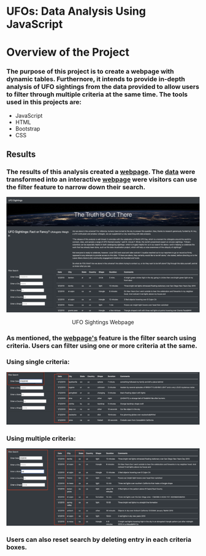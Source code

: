 # UFOs: Data Analysis Using JavaScript

# Overview of the Project
### The purpose of this project is to create a webpage with dynamic tables. Furthernore, it intends to provide in-depth analysis of UFO sightings from the data provided to allow users to filter through multiple criteria at the same time. The tools used in this projects are:
- JavaScript
- HTML
- Bootstrap
- CSS

## Results
### The results of this analysis created a [webpage](https://github.com/gmgarin/UFOs/blob/2b9030de9cda2030a3d6a9f12f5eaaa23549062e/index.html). The [data](https://github.com/gmgarin/UFOs/blob/0e3b27b87240a55db5c067bb526729a39072beae/static/js/data.js) were transformed into an interactive [webpage](https://github.com/gmgarin/UFOs/blob/2b9030de9cda2030a3d6a9f12f5eaaa23549062e/index.html) were visitors can use the filter feature to narrow down their search. 

![This is an image](https://github.com/gmgarin/UFOs/blob/312db3e23803b8e12340428f12477b4b27bfa141/static/images/webpage.png)

<p align="center">
   UFO Sightings Webpage
</p>

### As mentioned, the [webpage's](https://github.com/gmgarin/UFOs/blob/2b9030de9cda2030a3d6a9f12f5eaaa23549062e/index.html) feature is the filter search using criteria. Users can filter using one or more criteria at the same.

### Using single criteria:
![This is an image](https://github.com/gmgarin/UFOs/blob/54c5e9abe1a3674ca5d45964d2771d253f625c68/static/images/single_criteria.png)

### Using multiple criteria:
![This is an image](https://github.com/gmgarin/UFOs/blob/54c5e9abe1a3674ca5d45964d2771d253f625c68/static/images/multiple_criteria.png)

### Users can also reset search by deleting entry in each criteria boxes. 
